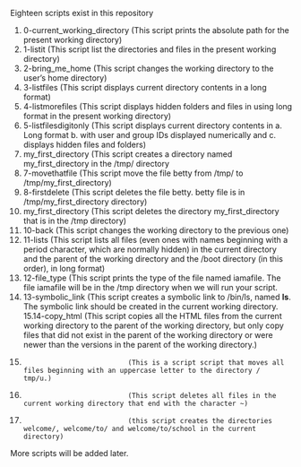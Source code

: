 Eighteen scripts exist in this repository
1. 0-current_working_directory (This script prints the absolute path for the present working directory)
2. 1-listit                    (This script list the directories and files in the present working directory)
3. 2-bring_me_home	       (This script changes the working directory to the user’s home directory)
4. 3-listfiles		       (This script displays current directory contents in a long format)
5. 4-listmorefiles	       (This script displays hidden folders and files in using long format in the present working directory)
6. 5-listfilesdigitonly        (This script displays current directory contents in a. Long format b. with user and group IDs displayed                                 numerically and c. displays hidden files and folders)
7. my_first_directory          (This script creates a directory named my_first_directory in the /tmp/ directory
8. 7-movethatfile              (This script move the file betty from /tmp/ to /tmp/my_first_directory)
9. 8-firstdelete               (This script deletes the file betty. betty file is in /tmp/my_first_directory directory)
10. my_first_directory         (This script deletes the directory my_first_directory that is in the /tmp directory)
11. 10-back                    (This script changes the working directory to the previous one)
12. 11-lists                   (This script lists all files (even ones with names beginning with a period character, which are normally
                                hidden) in the current directory and the parent of the working directory and the /boot directory (in                                   this order), in long format)
13. 12-file_type               (This script prints the type of the file named iamafile. The file iamafile will be in the /tmp directory                                 when we will run your script. 
14. 13-symbolic_link           (This script creates a symbolic link to /bin/ls, named __ls__. The symbolic link should be created in                                      the current working directory.
15.14-copy_html                 (This script  copies all the HTML files from the current working directory to the parent of the working                                   directory, but only copy files that did not exist in the parent of the working directory or were                                           newer than the versions in the parent of the working directory.)
16.                               (This is a script script that moves all files beginning with an uppercase letter to the directory /                                     tmp/u.)
17.                               (This script deletes all files in the current working directory that end with the character ~)
18.                               (this script creates the directories welcome/, welcome/to/ and welcome/to/school in the current                                              directory)
More scripts will be added later.
